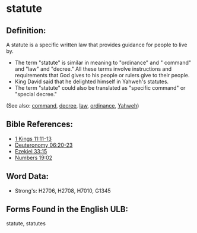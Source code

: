 # statute

## Definition:

A statute is a specific written law that provides guidance for people to live by.

* The term "statute" is similar in meaning to "ordinance" and " command" and "law" and "decree." All these terms involve instructions and requirements that God gives to his people or rulers give to their people.
* King David said that he delighted himself in Yahweh's statutes.
* The term "statute" could also be translated as "specific command" or "special decree."

(See also: [command](../kt/command.md), [decree](../other/decree.md), [law](../kt/lawofmoses.md), [ordinance](../other/ordinance.md), [Yahweh](../kt/yahweh.md))

## Bible References:

* [1 Kings 11:11-13](rc://en/tn/help/1ki/11/11)
* [Deuteronomy 06:20-23](rc://en/tn/help/deu/06/20)
* [Ezekiel 33:15](rc://en/tn/help/ezk/33/15)
* [Numbers 19:02](rc://en/tn/help/num/19/02)

## Word Data:

* Strong's: H2706, H2708, H7010, G1345

## Forms Found in the English ULB:

statute, statutes


